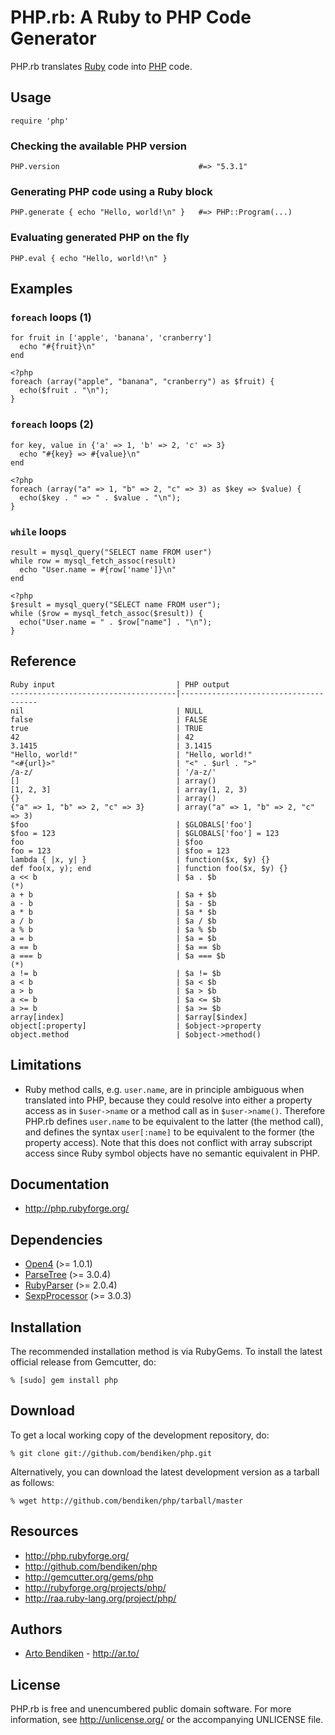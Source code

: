 PHP.rb: A Ruby to PHP Code Generator
====================================

PHP.rb translates [Ruby](http://www.ruby-lang.org/) code into
[PHP](http://www.php.net/) code.

Usage
-----

    require 'php'

### Checking the available PHP version

    PHP.version                               #=> "5.3.1"

### Generating PHP code using a Ruby block

    PHP.generate { echo "Hello, world!\n" }   #=> PHP::Program(...)

### Evaluating generated PHP on the fly

    PHP.eval { echo "Hello, world!\n" }

Examples
--------

### `foreach` loops (1)

    for fruit in ['apple', 'banana', 'cranberry']
      echo "#{fruit}\n"
    end

    <?php
    foreach (array("apple", "banana", "cranberry") as $fruit) {
      echo($fruit . "\n");
    }

### `foreach` loops (2)

    for key, value in {'a' => 1, 'b' => 2, 'c' => 3}
      echo "#{key} => #{value}\n"
    end

    <?php
    foreach (array("a" => 1, "b" => 2, "c" => 3) as $key => $value) {
      echo($key . " => " . $value . "\n");
    }

### `while` loops

    result = mysql_query("SELECT name FROM user")
    while row = mysql_fetch_assoc(result)
      echo "User.name = #{row['name']}\n"
    end

    <?php
    $result = mysql_query("SELECT name FROM user");
    while ($row = mysql_fetch_assoc($result)) {
      echo("User.name = " . $row["name"] . "\n");
    }

Reference
---------

    Ruby input                           | PHP output
    -------------------------------------|--------------------------------------
    nil                                  | NULL
    false                                | FALSE
    true                                 | TRUE
    42                                   | 42
    3.1415                               | 3.1415
    "Hello, world!"                      | "Hello, world!"
    "<#{url}>"                           | "<" . $url . ">"
    /a-z/                                | '/a-z/'
    []                                   | array()
    [1, 2, 3]                            | array(1, 2, 3)
    {}                                   | array()
    {"a" => 1, "b" => 2, "c" => 3}       | array("a" => 1, "b" => 2, "c" => 3)
    $foo                                 | $GLOBALS['foo']
    $foo = 123                           | $GLOBALS['foo'] = 123
    foo                                  | $foo
    foo = 123                            | $foo = 123
    lambda { |x, y| }                    | function($x, $y) {}
    def foo(x, y); end                   | function foo($x, $y) {}
    a << b                               | $a . $b                           (*)
    a + b                                | $a + $b
    a - b                                | $a - $b
    a * b                                | $a * $b
    a / b                                | $a / $b
    a % b                                | $a % $b
    a = b                                | $a = $b
    a == b                               | $a == $b
    a === b                              | $a === $b                         (*)
    a != b                               | $a != $b
    a < b                                | $a < $b
    a > b                                | $a > $b
    a <= b                               | $a <= $b
    a >= b                               | $a >= $b
    array[index]                         | $array[$index]
    object[:property]                    | $object->property
    object.method                        | $object->method()

Limitations
-----------

* Ruby method calls, e.g. `user.name`, are in principle ambiguous when
  translated into PHP, because they could resolve into either a property
  access as in `$user->name` or a method call as in `$user->name()`.
  Therefore PHP.rb defines `user.name` to be equivalent to the latter (the
  method call), and defines the syntax `user[:name]` to be equivalent to the
  former (the property access). Note that this does not conflict with array
  subscript access since Ruby symbol objects have no semantic equivalent in
  PHP.

Documentation
-------------

* <http://php.rubyforge.org/>

Dependencies
------------

* [Open4](http://gemcutter.org/gems/open4) (>= 1.0.1)
* [ParseTree](http://gemcutter.org/gems/) (>= 3.0.4)
* [RubyParser](http://gemcutter.org/gems/) (>= 2.0.4)
* [SexpProcessor](http://gemcutter.org/gems/sexp_processor) (>= 3.0.3)

Installation
------------

The recommended installation method is via RubyGems. To install the latest
official release from Gemcutter, do:

    % [sudo] gem install php

Download
--------

To get a local working copy of the development repository, do:

    % git clone git://github.com/bendiken/php.git

Alternatively, you can download the latest development version as a tarball
as follows:

    % wget http://github.com/bendiken/php/tarball/master

Resources
---------

* <http://php.rubyforge.org/>
* <http://github.com/bendiken/php>
* <http://gemcutter.org/gems/php>
* <http://rubyforge.org/projects/php/>
* <http://raa.ruby-lang.org/project/php/>

Authors
-------

* [Arto Bendiken](mailto:arto.bendiken@gmail.com) - <http://ar.to/>

License
-------

PHP.rb is free and unencumbered public domain software. For more
information, see <http://unlicense.org/> or the accompanying UNLICENSE file.
